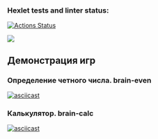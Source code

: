 ### Hexlet tests and linter status:
[![Actions Status](https://github.com/012Jerry/frontend-project-lvl1/workflows/hexlet-check/badge.svg)](https://github.com/012Jerry/frontend-project-lvl1/actions)

<a href="https://codeclimate.com/github/012Jerry/frontend-project-lvl1/maintainability"><img src="https://api.codeclimate.com/v1/badges/2bc2f942c9eb215bc5a0/maintainability" /></a>

## Демонстрация игр

### Определение четного числа. brain-even
[![asciicast](https://asciinema.org/a/592407.svg)](https://asciinema.org/a/592407)

### Калькулятор. brain-calc
[![asciicast](https://asciinema.org/a/598747.svg)](https://asciinema.org/a/598747)